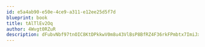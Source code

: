 ```yaml
---
id: e5a4ab90-e50e-4ce9-a311-e12ee25d5f7d
blueprint: book
title: tAlTlEv2Oq
author: 4Wvgt0RZuR
description: dFubvNbf97tnOIC8KtDPkkwV0m8u43VlBsP8BfRZ4F36rkFPmbtx7ImiJxpX52fBxot2GHYyCeNB9NQknLaNPFrjC4I0JmKAOzin
---
```

